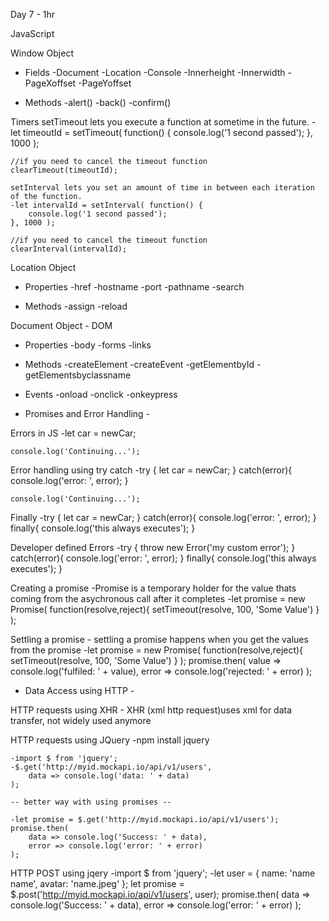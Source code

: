 Day 7 - 1hr

JavaScript

Window Object
- Fields
    -Document
    -Location
    -Console
    -Innerheight
    -Innerwidth
    -PageXoffset
    -PageYoffset

- Methods
    -alert()
    -back()
    -confirm()

Timers
    setTimeout lets you execute a function at sometime in the future. 
    -let timeoutId = setTimeout( function() {
        console.log('1 second passed');
    }, 1000 );

    //if you need to cancel the timeout function
    clearTimeout(timeoutId);

    setInterval lets you set an amount of time in between each iteration of the function.
    -let intervalId = setInterval( function() {
        console.log('1 second passed');
    }, 1000 );

    //if you need to cancel the timeout function
    clearInterval(intervalId);
    
Location Object
- Properties
    -href
    -hostname
    -port
    -pathname
    -search

- Methods
    -assign
    -reload

Document Object - DOM
- Properties
    -body
    -forms
    -links

- Methods
    -createElement
    -createEvent
    -getElementbyId
    -getElementsbyclassname

- Events
    -onload
    -onclick
    -onkeypress


- Promises and Error Handling -

Errors in JS
    -let car = newCar;

    console.log('Continuing...');

Error handling using try catch
    -try {
        let car = newCar;
    }
    catch(error){
        console.log('error: ', error);
    }

    console.log('Continuing...');

Finally
    -try {
        let car = newCar;
    }
    catch(error){
        console.log('error: ', error);
    }
    finally{
        console.log('this always executes');
    }

Developer defined Errors
    -try {
        throw new Error('my custom error');
    }
    catch(error){
        console.log('error: ', error);
    }
    finally{
        console.log('this always executes');
    }

Creating a promise
    -Promise is a temporary holder for the value thats coming from the asychronous call after it completes
    -let promise = new Promise(
        function(resolve,reject){
            setTimeout(resolve, 100, 'Some Value')
        }
    );

Settling a promise
    - settling a promise happens when you get the values from the promise
    -let promise = new Promise(
        function(resolve,reject){
            setTimeout(resolve, 100, 'Some Value')
        }
    );
    promise.then(
        value => console.log('fulfiled: ' + value),
        error => console.log('rejected: ' + error)
    );

- Data Access using HTTP - 

HTTP requests using XHR
    - XHR (xml http request)uses xml for data transfer, not widely used anymore

HTTP requests using JQuery
    -npm install jquery

    -import $ from 'jquery';
    -$.get('http://myid.mockapi.io/api/v1/users',
        data => console.log('data: ' + data)
    );

    -- better way with using promises --

    -let promise = $.get('http://myid.mockapi.io/api/v1/users');
    promise.then(
        data => console.log('Success: ' + data),
        error => console.log('error: ' + error)
    );

HTTP POST using jqery
    -import $ from 'jquery';
    -let user = {
        name: 'name name',
        avatar: 'name.jpeg'
    };
    let promise = $.post('http://myid.mockapi.io/api/v1/users', user);
    promise.then(
        data => console.log('Success: ' + data),
        error => console.log('error: ' + error)
    );
